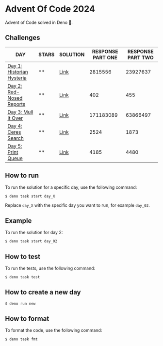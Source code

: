 # Advent Of Code 2024

Advent of Code solved in Deno 🦕.

## Challenges

| DAY                                                              | STARS | SOLUTION              | RESPONSE PART ONE | RESPONSE PART TWO |
| ---------------------------------------------------------------- | ----- | --------------------- | ----------------- | ----------------- |
| [Day 1: Historian Hysteria](https://adventofcode.com/2024/day/1) | \*\*  | [Link](./src/day_01/) | 2815556           | 23927637          |
| [Day 2: Red-Nosed Reports](https://adventofcode.com/2024/day/2)  | \*\*  | [Link](./src/day_02/) | 402               | 455               |
| [Day 3: Mull It Over](https://adventofcode.com/2024/day/3)       | \*\*  | [Link](./src/day_03/) | 171183089         | 63866497          |
| [Day 4: Ceres Search](https://adventofcode.com/2024/day/4)       | \*\*  | [Link](./src/day_04/) | 2524              | 1873              |
| [Day 5: Print Queue](https://adventofcode.com/2024/day/5)        | \*\*  | [Link](./src/day_05/) | 4185              | 4480              |

## How to run

To run the solution for a specific day, use the following command:

```sh
$ deno task start day_X
```

Replace `day_X` with the specific day you want to run, for example `day_02`.

## Example

To run the solution for day 2:

```sh
$ deno task start day_02
```

## How to test

To run the tests, use the following command:

```sh
$ deno task test
```

## How to create a new day

```sh
$ deno run new
```

## How to format

To format the code, use the following command:

```sh
$ deno task fmt
```
